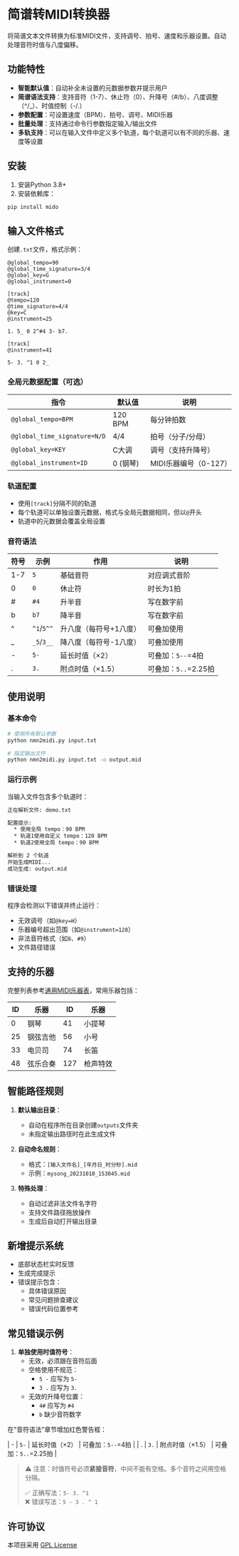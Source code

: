 # 简谱转MIDI转换器

将简谱文本文件转换为标准MIDI文件，支持调号、拍号、速度和乐器设置。自动处理音符时值与八度偏移。

## 功能特性

- **智能默认值**：自动补全未设置的元数据参数并提示用户
- **简谱语法支持**：支持音符（1-7）、休止符（0）、升降号（#/b）、八度调整（^/_）、时值控制（-/.）
- **参数配置**：可设置速度（BPM）、拍号、调号、MIDI乐器
- **批量处理**：支持通过命令行参数指定输入/输出文件
- **多轨支持**：可以在输入文件中定义多个轨道，每个轨道可以有不同的乐器、速度等设置

## 安装

1. 安装Python 3.8+
2. 安装依赖库：
```bash
pip install mido
```

## 输入文件格式

创建`.txt`文件，格式示例：
```text
@global_tempo=90
@global_time_signature=3/4
@global_key=G
@global_instrument=0

[track]
@tempo=120
@time_signature=4/4
@key=C
@instrument=25

1. 5_ 0 2^#4 3- b7. 

[track]
@instrument=41

5- 3. ^1 0 2_
```

### 全局元数据配置（可选）
| 指令                | 默认值     | 说明                  |
|---------------------|-----------|----------------------|
| `@global_tempo=BPM`        | 120 BPM   | 每分钟拍数           |
| `@global_time_signature=N/D` | 4/4      | 拍号（分子/分母）     |
| `@global_key=KEY`          | C大调     | 调号（支持升降号）    |
| `@global_instrument=ID`    | 0 (钢琴)  | MIDI乐器编号（0-127）|

### 轨道配置
- 使用`[track]`分隔不同的轨道
- 每个轨道可以单独设置元数据，格式与全局元数据相同，但以`@`开头
- 轨道中的元数据会覆盖全局设置

### 音符语法
| 符号 | 示例      | 作用                      | 说明                  |
|------|-----------|--------------------------|----------------------|
| 1-7  | `5`       | 基础音符                 | 对应调式音阶         |
| 0    | `0`       | 休止符                   | 时长为1拍            |
| #    | `#4`      | 升半音                   | 写在数字前           |
| b    | `b7`      | 降半音                   | 写在数字前           |
| ^    | `^1`/`5^^`| 升八度（每符号+1八度）   | 可叠加使用           |
| _    | `_5`/`3__`| 降八度（每符号-1八度）   | 可叠加使用           |
| -    | `5-`      | 延长时值（×2）           | 可叠加：`5--`=4拍    |
| .    | `3.`      | 附点时值（×1.5）         | 可叠加：`5..`=2.25拍 |

## 使用说明

### 基本命令
```bash
# 使用所有默认参数
python nmn2midi.py input.txt

# 指定输出文件
python nmn2midi.py input.txt -o output.mid
```

### 运行示例
当输入文件包含多个轨道时：
```bash
正在解析文件: demo.txt

配置提示:
  * 使用全局 tempo：90 BPM
  * 轨道1使用自定义 tempo：120 BPM
  * 轨道2使用全局 tempo：90 BPM

解析到 2 个轨道
开始生成MIDI...
成功生成: output.mid
```

### 错误处理
程序会检测以下错误并终止运行：
- 无效调号（如`@key=H`）
- 乐器编号超出范围（如`@instrument=128`）
- 非法音符格式（如`8`、`#9`）
- 文件路径错误

## 支持的乐器
完整列表参考[通用MIDI乐器表](https://www.midi.org/specifications-old/item/gm-level-1-sound-set)，常用乐器包括：

| ID  | 乐器       | ID  | 乐器       |
|-----|-----------|-----|-----------|
| 0   | 钢琴       | 41  | 小提琴     |
| 25  | 钢弦吉他   | 56  | 小号       |
| 33  | 电贝司     | 74  | 长笛       |
| 48  | 弦乐合奏   | 127 | 枪声特效   |

## 智能路径规则

1. **默认输出目录**：
   - 自动在程序所在目录创建`outputs`文件夹
   - 未指定输出路径时在此生成文件

2. **自动命名规则**：
   - 格式：`[输入文件名]_[年月日_时分秒].mid`
   - 示例：`mysong_20231010_153045.mid`

3. **特殊处理**：
   - 自动过滤非法文件名字符
   - 支持文件路径拖放操作
   - 生成后自动打开输出目录

## 新增提示系统

- 底部状态栏实时反馈
- 生成完成提示
- 错误提示包含：
  - 具体错误原因
  - 常见问题排查建议
  - 错误代码位置参考

## 常见错误示例

1. **单独使用时值符号**：
   - 无效，必须跟在音符后面
   - 空格使用不规范：
     - `5 -` 应写为 `5-`
     - `3 .` 应写为 `3.`
   - 无效的升降号位置：
     - `4#` 应写为 `#4`
     - `b` 缺少音符数字

在"音符语法"章节增加红色警告框：

| -    | `5-`      | 延长时值（×2）           | 可叠加：`5--`=4拍    |
| .    | `3.`      | 附点时值（×1.5）         | 可叠加：`5..`=2.25拍 |

> ⚠ 注意：时值符号必须**紧接音符**，中间不能有空格。多个音符之间用空格分隔。
>
> ✅ 正确写法：`5- 3. ^1`  
> ❌ 错误写法：`5 - 3 . ^ 1`

## 许可协议
本项目采用 [GPL License](LICENSE)